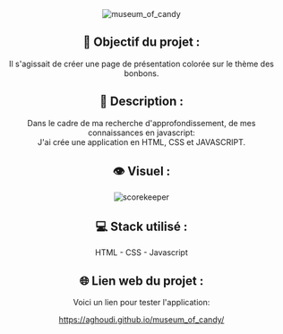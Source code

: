 <div align=center><img src="https://user-images.githubusercontent.com/27373255/132108877-8f3f51ab-9768-4586-a396-7f1b81349b45.png" alt="museum_of_candy"/></div>
<h2 align=center>🎯 Objectif du projet :</h2>
<p align=center>Il s'agissait de créer une page de présentation colorée sur le thème des bonbons.</p>

<h2 align=center>📝 Description :</h2>

<p align=center>Dans le cadre de ma recherche d'approfondissement, de mes connaissances en javascript:</br>
J'ai crée une application en HTML, CSS et JAVASCRIPT.</br>
</p>

<h2 align=center>👁️ Visuel :</h2>
<div align=center><img src="https://user-images.githubusercontent.com/27373255/132068101-0ad41b38-ec40-4603-ad8c-8fccf2c773d1.png" alt="scorekeeper"</div>

<h2 align=center>💻 Stack utilisé :</h2>

<p align=center>HTML - CSS - Javascript</p>

<h2 align=center>🌐 Lien web du projet :</h2>

<p align=center>Voici un lien pour tester l'application:

  <a title="https://aghoudi.github.io/museum_of_candy/" role="link" target="_blank" class="text-bold" rel="noopener noreferrer" href="https://aghoudi.github.io/museum_of_candy/">https://aghoudi.github.io/museum_of_candy/</a></p>
